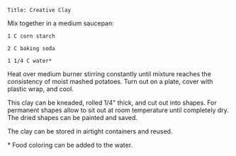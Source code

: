 ~~~ recipe-info
Title: Creative Clay
~~~

Mix together in a medium saucepan:

~~~ recipe-ingredients
1 C corn starch

2 C baking soda

1 1/4 C water*
~~~

Heat over medium burner stirring constantly until mixture reaches the consistency of moist mashed
potatoes. Turn out on a plate, cover with plastic wrap, and cool.

This clay can be kneaded, rolled 1/4" thick, and cut out into shapes. For permanent shapes allow to
sit out at room temperature until completely dry. The dried shapes can be painted and saved.

The clay can be stored in airtight containers and reused.

\* Food coloring can be added to the water.
